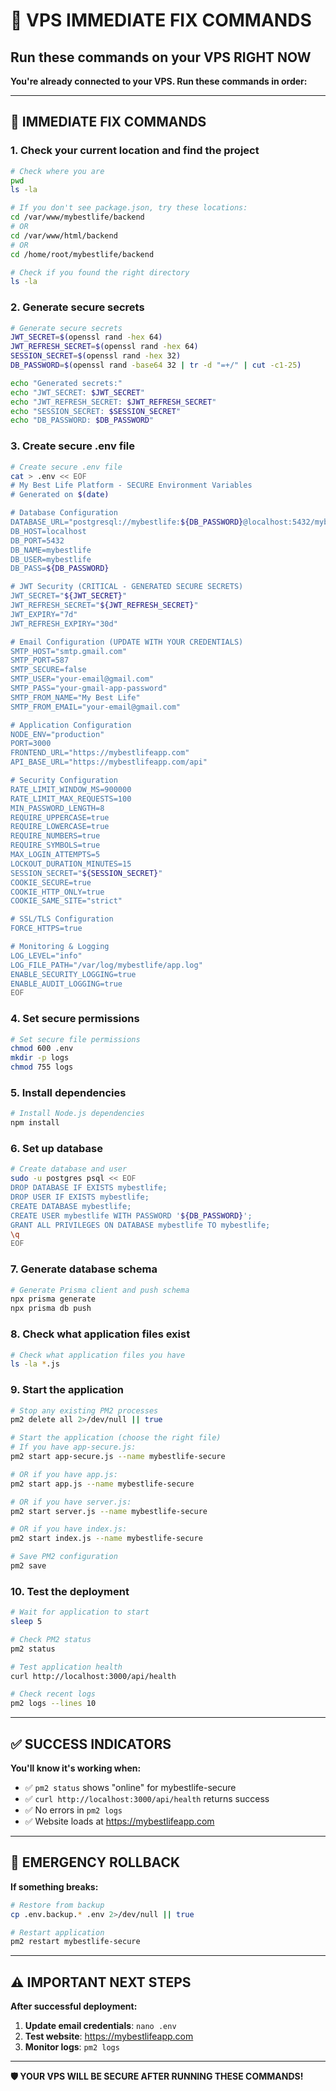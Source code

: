 # 🚨 VPS IMMEDIATE FIX COMMANDS
## Run these commands on your VPS RIGHT NOW

**You're already connected to your VPS. Run these commands in order:**

---

## 🔧 IMMEDIATE FIX COMMANDS

### **1. Check your current location and find the project**
```bash
# Check where you are
pwd
ls -la

# If you don't see package.json, try these locations:
cd /var/www/mybestlife/backend
# OR
cd /var/www/html/backend
# OR
cd /home/root/mybestlife/backend

# Check if you found the right directory
ls -la
```

### **2. Generate secure secrets**
```bash
# Generate secure secrets
JWT_SECRET=$(openssl rand -hex 64)
JWT_REFRESH_SECRET=$(openssl rand -hex 64)
SESSION_SECRET=$(openssl rand -hex 32)
DB_PASSWORD=$(openssl rand -base64 32 | tr -d "=+/" | cut -c1-25)

echo "Generated secrets:"
echo "JWT_SECRET: $JWT_SECRET"
echo "JWT_REFRESH_SECRET: $JWT_REFRESH_SECRET"
echo "SESSION_SECRET: $SESSION_SECRET"
echo "DB_PASSWORD: $DB_PASSWORD"
```

### **3. Create secure .env file**
```bash
# Create secure .env file
cat > .env << EOF
# My Best Life Platform - SECURE Environment Variables
# Generated on $(date)

# Database Configuration
DATABASE_URL="postgresql://mybestlife:${DB_PASSWORD}@localhost:5432/mybestlife"
DB_HOST=localhost
DB_PORT=5432
DB_NAME=mybestlife
DB_USER=mybestlife
DB_PASS=${DB_PASSWORD}

# JWT Security (CRITICAL - GENERATED SECURE SECRETS)
JWT_SECRET="${JWT_SECRET}"
JWT_REFRESH_SECRET="${JWT_REFRESH_SECRET}"
JWT_EXPIRY="7d"
JWT_REFRESH_EXPIRY="30d"

# Email Configuration (UPDATE WITH YOUR CREDENTIALS)
SMTP_HOST="smtp.gmail.com"
SMTP_PORT=587
SMTP_SECURE=false
SMTP_USER="your-email@gmail.com"
SMTP_PASS="your-gmail-app-password"
SMTP_FROM_NAME="My Best Life"
SMTP_FROM_EMAIL="your-email@gmail.com"

# Application Configuration
NODE_ENV="production"
PORT=3000
FRONTEND_URL="https://mybestlifeapp.com"
API_BASE_URL="https://mybestlifeapp.com/api"

# Security Configuration
RATE_LIMIT_WINDOW_MS=900000
RATE_LIMIT_MAX_REQUESTS=100
MIN_PASSWORD_LENGTH=8
REQUIRE_UPPERCASE=true
REQUIRE_LOWERCASE=true
REQUIRE_NUMBERS=true
REQUIRE_SYMBOLS=true
MAX_LOGIN_ATTEMPTS=5
LOCKOUT_DURATION_MINUTES=15
SESSION_SECRET="${SESSION_SECRET}"
COOKIE_SECURE=true
COOKIE_HTTP_ONLY=true
COOKIE_SAME_SITE="strict"

# SSL/TLS Configuration
FORCE_HTTPS=true

# Monitoring & Logging
LOG_LEVEL="info"
LOG_FILE_PATH="/var/log/mybestlife/app.log"
ENABLE_SECURITY_LOGGING=true
ENABLE_AUDIT_LOGGING=true
EOF
```

### **4. Set secure permissions**
```bash
# Set secure file permissions
chmod 600 .env
mkdir -p logs
chmod 755 logs
```

### **5. Install dependencies**
```bash
# Install Node.js dependencies
npm install
```

### **6. Set up database**
```bash
# Create database and user
sudo -u postgres psql << EOF
DROP DATABASE IF EXISTS mybestlife;
DROP USER IF EXISTS mybestlife;
CREATE DATABASE mybestlife;
CREATE USER mybestlife WITH PASSWORD '${DB_PASSWORD}';
GRANT ALL PRIVILEGES ON DATABASE mybestlife TO mybestlife;
\q
EOF
```

### **7. Generate database schema**
```bash
# Generate Prisma client and push schema
npx prisma generate
npx prisma db push
```

### **8. Check what application files exist**
```bash
# Check what application files you have
ls -la *.js
```

### **9. Start the application**
```bash
# Stop any existing PM2 processes
pm2 delete all 2>/dev/null || true

# Start the application (choose the right file)
# If you have app-secure.js:
pm2 start app-secure.js --name mybestlife-secure

# OR if you have app.js:
pm2 start app.js --name mybestlife-secure

# OR if you have server.js:
pm2 start server.js --name mybestlife-secure

# OR if you have index.js:
pm2 start index.js --name mybestlife-secure

# Save PM2 configuration
pm2 save
```

### **10. Test the deployment**
```bash
# Wait for application to start
sleep 5

# Check PM2 status
pm2 status

# Test application health
curl http://localhost:3000/api/health

# Check recent logs
pm2 logs --lines 10
```

---

## ✅ SUCCESS INDICATORS

**You'll know it's working when:**
- ✅ `pm2 status` shows "online" for mybestlife-secure
- ✅ `curl http://localhost:3000/api/health` returns success
- ✅ No errors in `pm2 logs`
- ✅ Website loads at https://mybestlifeapp.com

---

## 🚨 EMERGENCY ROLLBACK

**If something breaks:**
```bash
# Restore from backup
cp .env.backup.* .env 2>/dev/null || true

# Restart application
pm2 restart mybestlife-secure
```

---

## ⚠️ IMPORTANT NEXT STEPS

**After successful deployment:**
1. **Update email credentials**: `nano .env`
2. **Test website**: https://mybestlifeapp.com
3. **Monitor logs**: `pm2 logs`

---

**🛡️ YOUR VPS WILL BE SECURE AFTER RUNNING THESE COMMANDS!**
